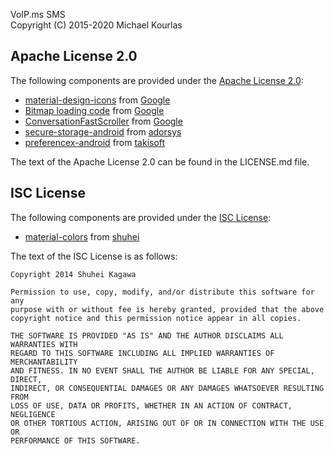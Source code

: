 VoIP.ms SMS  
Copyright (C) 2015-2020 Michael Kourlas

## Apache License 2.0 ##

The following components are provided under the [Apache License 2.0](https://www.apache.org/licenses/LICENSE-2.0):

* [material-design-icons](https://github.com/google/material-design-icons) from [Google](https://github.com/google)
* [Bitmap loading code](https://developer.android.com/topic/performance/graphics/load-bitmap.html) from [Google](http://www.google.com)
* [ConversationFastScroller](https://android.googlesource.com/platform/packages/apps/Messaging/+/master/src/com/android/messaging/ui/conversation/ConversationFastScroller.java) from [Google](http://www.google.com)
* [secure-storage-android](https://github.com/adorsys/secure-storage-android) from [adorsys](https://github.com/adorsys)
* [preferencex-android](https://github.com/takisoft/preferencex-android) from [takisoft](https://github.com/takisoft)

The text of the Apache License 2.0 can be found in the LICENSE.md file.

## ISC License ##

The following components are provided under the [ISC License](https://www.apache.org/licenses/LICENSE-2.0):

* [material-colors](https://github.com/shuhei/material-colors) from [shuhei](https://opensource.org/licenses/ISC)

The text of the ISC License is as follows:
    
    Copyright 2014 Shuhei Kagawa
    
    Permission to use, copy, modify, and/or distribute this software for any
    purpose with or without fee is hereby granted, provided that the above
    copyright notice and this permission notice appear in all copies.
    
    THE SOFTWARE IS PROVIDED "AS IS" AND THE AUTHOR DISCLAIMS ALL WARRANTIES WITH
    REGARD TO THIS SOFTWARE INCLUDING ALL IMPLIED WARRANTIES OF MERCHANTABILITY
    AND FITNESS. IN NO EVENT SHALL THE AUTHOR BE LIABLE FOR ANY SPECIAL, DIRECT,
    INDIRECT, OR CONSEQUENTIAL DAMAGES OR ANY DAMAGES WHATSOEVER RESULTING FROM
    LOSS OF USE, DATA OR PROFITS, WHETHER IN AN ACTION OF CONTRACT, NEGLIGENCE
    OR OTHER TORTIOUS ACTION, ARISING OUT OF OR IN CONNECTION WITH THE USE OR
    PERFORMANCE OF THIS SOFTWARE.

